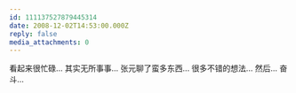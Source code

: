 ```yaml
---
id: 111137527879445314
date: 2008-12-02T14:53:00.000Z
reply: false
media_attachments: 0
---
```


看起来很忙碌... 其实无所事事... 张元聊了蛮多东西... 很多不错的想法... 然后... 奋斗...

